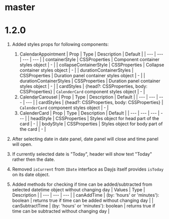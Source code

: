 # master

# 1.2.0

1. Added styles props for following components:

   1. CalendarAppointment
      | Prop | Type | Description | Default |
      | --- | --- | --- | --- |
      | containerStyle | CSSProperties | Component container styles object | - |
      | collapseContainerStyle | CSSProperties | Collapse container styles object | - |
      | durationContainerStyles | CSSProperties | Duration panel container styles object | - |
      | durationContainerStyles | CSSProperties | Duration panel container styles object | - |
      | cardStyles | {head?: CSSProperties, body: CSSProperties} | `CalenderCard` component styles object | - |
   2. CalendarCarousel
      | Prop | Type | Description | Default |
      | --- | --- | --- | --- |
      | cardStyles | {head?: CSSProperties, body: CSSProperties} | `CalenderCard` component styles object | - |
   3. CalenderCard
      | Prop | Type | Description | Default |
      | --- | --- | --- | --- |
      | headStyle | CSSProperties | Styles object for head part of the card | - |
      | bodyStyle | CSSProperties | Styles object for body part of the card | - |

2. After selecting date in date panel, date panel will close and time panel will open.
3. If currently selected date is "Today", header will show text "Today" rather then the date.
4. Removed `isCurrent` from `IDate` interface as Dayjs itself provides `isToday` on its date object.
5. Added methods for checking if time can be added/subtracted from selected datetime object without changing day
   | Values | Type | Description |
   | --- | --- | --- |
   | canAddTime | (by: 'hours' or 'minutes'): boolean | returns true if time can be added without changing day |
   | canSubtractTime | (by: 'hours' or 'minutes'): boolean | returns true if time can be subtracted without changing day |
